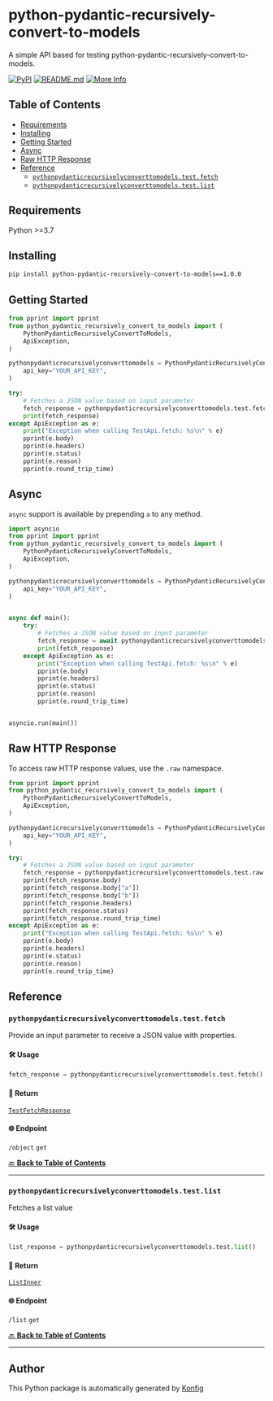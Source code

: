# python-pydantic-recursively-convert-to-models<a id="python-pydantic-recursively-convert-to-models"></a>

A simple API based for testing python-pydantic-recursively-convert-to-models.


[![PyPI](https://img.shields.io/badge/PyPI-v1.0.0-blue)](https://pypi.org/project/python-pydantic-recursively-convert-to-models/1.0.0)
[![README.md](https://img.shields.io/badge/README-Click%20Here-green)](https://github.com/konfig-dev/konfig/tree/main/python#readme)
[![More Info](https://img.shields.io/badge/More%20Info-Click%20Here-orange)](http://example.com/support)

## Table of Contents<a id="table-of-contents"></a>

<!-- toc -->

- [Requirements](#requirements)
- [Installing](#installing)
- [Getting Started](#getting-started)
- [Async](#async)
- [Raw HTTP Response](#raw-http-response)
- [Reference](#reference)
  * [`pythonpydanticrecursivelyconverttomodels.test.fetch`](#pythonpydanticrecursivelyconverttomodelstestfetch)
  * [`pythonpydanticrecursivelyconverttomodels.test.list`](#pythonpydanticrecursivelyconverttomodelstestlist)

<!-- tocstop -->

## Requirements<a id="requirements"></a>

Python >=3.7

## Installing<a id="installing"></a>

```sh
pip install python-pydantic-recursively-convert-to-models==1.0.0
```

## Getting Started<a id="getting-started"></a>

```python
from pprint import pprint
from python_pydantic_recursively_convert_to_models import (
    PythonPydanticRecursivelyConvertToModels,
    ApiException,
)

pythonpydanticrecursivelyconverttomodels = PythonPydanticRecursivelyConvertToModels(
    api_key="YOUR_API_KEY",
)

try:
    # Fetches a JSON value based on input parameter
    fetch_response = pythonpydanticrecursivelyconverttomodels.test.fetch()
    print(fetch_response)
except ApiException as e:
    print("Exception when calling TestApi.fetch: %s\n" % e)
    pprint(e.body)
    pprint(e.headers)
    pprint(e.status)
    pprint(e.reason)
    pprint(e.round_trip_time)
```

## Async<a id="async"></a>

`async` support is available by prepending `a` to any method.

```python
import asyncio
from pprint import pprint
from python_pydantic_recursively_convert_to_models import (
    PythonPydanticRecursivelyConvertToModels,
    ApiException,
)

pythonpydanticrecursivelyconverttomodels = PythonPydanticRecursivelyConvertToModels(
    api_key="YOUR_API_KEY",
)


async def main():
    try:
        # Fetches a JSON value based on input parameter
        fetch_response = await pythonpydanticrecursivelyconverttomodels.test.afetch()
        print(fetch_response)
    except ApiException as e:
        print("Exception when calling TestApi.fetch: %s\n" % e)
        pprint(e.body)
        pprint(e.headers)
        pprint(e.status)
        pprint(e.reason)
        pprint(e.round_trip_time)


asyncio.run(main())
```

## Raw HTTP Response<a id="raw-http-response"></a>

To access raw HTTP response values, use the `.raw` namespace.

```python
from pprint import pprint
from python_pydantic_recursively_convert_to_models import (
    PythonPydanticRecursivelyConvertToModels,
    ApiException,
)

pythonpydanticrecursivelyconverttomodels = PythonPydanticRecursivelyConvertToModels(
    api_key="YOUR_API_KEY",
)

try:
    # Fetches a JSON value based on input parameter
    fetch_response = pythonpydanticrecursivelyconverttomodels.test.raw.fetch()
    pprint(fetch_response.body)
    pprint(fetch_response.body["a"])
    pprint(fetch_response.body["b"])
    pprint(fetch_response.headers)
    pprint(fetch_response.status)
    pprint(fetch_response.round_trip_time)
except ApiException as e:
    print("Exception when calling TestApi.fetch: %s\n" % e)
    pprint(e.body)
    pprint(e.headers)
    pprint(e.status)
    pprint(e.reason)
    pprint(e.round_trip_time)
```


## Reference<a id="reference"></a>
### `pythonpydanticrecursivelyconverttomodels.test.fetch`<a id="pythonpydanticrecursivelyconverttomodelstestfetch"></a>

Provide an input parameter to receive a JSON value with properties.

#### 🛠️ Usage<a id="🛠️-usage"></a>

```python
fetch_response = pythonpydanticrecursivelyconverttomodels.test.fetch()
```

#### 🔄 Return<a id="🔄-return"></a>

[`TestFetchResponse`](./python_pydantic_recursively_convert_to_models/pydantic/test_fetch_response.py)

#### 🌐 Endpoint<a id="🌐-endpoint"></a>

`/object` `get`

[🔙 **Back to Table of Contents**](#table-of-contents)

---

### `pythonpydanticrecursivelyconverttomodels.test.list`<a id="pythonpydanticrecursivelyconverttomodelstestlist"></a>

Fetches a list value

#### 🛠️ Usage<a id="🛠️-usage"></a>

```python
list_response = pythonpydanticrecursivelyconverttomodels.test.list()
```

#### 🔄 Return<a id="🔄-return"></a>

[`ListInner`](./python_pydantic_recursively_convert_to_models/pydantic/list_inner.py)

#### 🌐 Endpoint<a id="🌐-endpoint"></a>

`/list` `get`

[🔙 **Back to Table of Contents**](#table-of-contents)

---


## Author<a id="author"></a>
This Python package is automatically generated by [Konfig](https://konfigthis.com)
